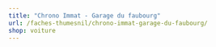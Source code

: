 ```yaml
---
title: "Chrono Immat - Garage du faubourg"
url: /faches-thumesnil/chrono-immat-garage-du-faubourg/
shop: voiture
---
```

